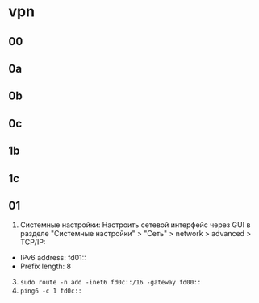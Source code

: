 #  vpn
## 00

## 0a

## 0b

## 0c

## 1b

## 1c

## 01
1. Системные настройки: Настроить сетевой интерфейс через GUI в разделе "Системные настройки" > "Сеть" > network > advanced > TCP/IP:
-  IPv6 address: fd01::
-  Prefix length: 8
3. ```sudo route -n add -inet6 fd0c::/16 -gateway fd00::```
4. ```ping6 -c 1 fd0c::```
## 
